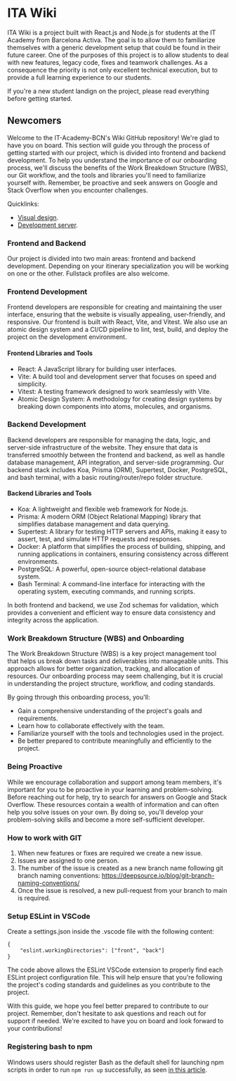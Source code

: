 # ITA Wiki


ITA Wiki is a project built with React.js and Node.js for students at the IT Academy from Barcelona Activa. The goal is to allow them to familiarize themselves with a generic development setup that could be found in their future career. One of the purposes of this project is to allow students to deal with new features, legacy code, fixes and teamwork challenges. As a consequence the priority is not only excellent technical execution, but to provide a full learning experience to our students.

If you're a new student landign on the project, please read everything before getting started.

## Newcomers

Welcome to the IT-Academy-BCN's Wiki GitHub repository! We're glad to have you on board. This section will guide you through the process of getting started with our project, which is divided into frontend and backend development. To help you understand the importance of our onboarding process, we'll discuss the benefits of the Work Breakdown Structure (WBS), our Git workflow, and the tools and libraries you'll need to familiarize yourself with. Remember, be proactive and seek answers on Google and Stack Overflow when you encounter challenges.

Quicklinks:

- <a href="https://www.figma.com/file/ScWpDKxEB3wEGbztXMSJO3/MVP-Wiki-IT-Academy">Visual design</a>.
- <a href="https://dev.itadirectory.eurecatacademy.org/">Development server</a>.


### Frontend and Backend

Our project is divided into two main areas: frontend and backend development. Depending on your itinerary specialization you will be working on one or the other. Fullstack profiles are also welcome.

### Frontend Development

Frontend developers are responsible for creating and maintaining the user interface, ensuring that the website is visually appealing, user-friendly, and responsive. Our frontend is built with React, Vite, and Vitest. We also use an atomic design system and a CI/CD pipeline to lint, test, build, and deploy the project on the development environment.

#### Frontend Libraries and Tools
* React: A JavaScript library for building user interfaces.
* Vite: A build tool and development server that focuses on speed and simplicity.
* Vitest: A testing framework designed to work seamlessly with Vite.
* Atomic Design System: A methodology for creating design systems by breaking down components into atoms, molecules, and organisms.

### Backend Development
Backend developers are responsible for managing the data, logic, and server-side infrastructure of the website. They ensure that data is transferred smoothly between the frontend and backend, as well as handle database management, API integration, and server-side programming. Our backend stack includes Koa, Prisma (ORM), Supertest, Docker, PostgreSQL, and bash terminal, with a basic routing/router/repo folder structure.

#### Backend Libraries and Tools
* Koa: A lightweight and flexible web framework for Node.js.
* Prisma: A modern ORM (Object Relational Mapping) library that simplifies database management and data querying.
* Supertest: A library for testing HTTP servers and APIs, making it easy to assert, test, and simulate HTTP requests and responses.
* Docker: A platform that simplifies the process of building, shipping, and running applications in containers, ensuring consistency across different environments.
* PostgreSQL: A powerful, open-source object-relational database system.
* Bash Terminal: A command-line interface for interacting with the operating system, executing commands, and running scripts.
  
In both frontend and backend, we use Zod schemas for validation, which provides a convenient and efficient way to ensure data consistency and integrity across the application.

### Work Breakdown Structure (WBS) and Onboarding
The Work Breakdown Structure (WBS) is a key project management tool that helps us break down tasks and deliverables into manageable units. This approach allows for better organization, tracking, and allocation of resources. Our onboarding process may seem challenging, but it is crucial in understanding the project structure, workflow, and coding standards.

By going through this onboarding process, you'll:

- Gain a comprehensive understanding of the project's goals and requirements.
- Learn how to collaborate effectively with the team.
- Familiarize yourself with the tools and technologies used in the project.
- Be better prepared to contribute meaningfully and efficiently to the project.

### Being Proactive
While we encourage collaboration and support among team members, it's important for you to be proactive in your learning and problem-solving. Before reaching out for help, try to search for answers on Google and Stack Overflow. These resources contain a wealth of information and can often help you solve issues on your own. By doing so, you'll develop your problem-solving skills and become a more self-sufficient developer.


### How to work with GIT

1. When new features or fixes are required we create a new issue.
2. Issues are assigned to one person.
3. The number of the issue is created as a new branch name following git branch naming conventions: https://deepsource.io/blog/git-branch-naming-conventions/
4. Once the issue is resolved, a new pull-request from your branch to main is required.

### Setup ESLint in VSCode
Create a settings.json inside the .vscode file with the following content:
```
{
    "eslint.workingDirectories": ["front", "back"]
}
```
The code above allows the ESLint VSCode extension to properly find each ESLint project configuration file. This will help ensure that you're following the project's coding standards and guidelines as you contribute to the project.

With this guide, we hope you feel better prepared to contribute to our project. Remember, don't hesitate to ask questions and reach out for support if needed. We're excited to have you on board and look forward to your contributions!


### Registering bash to npm 

Windows users should register Bash as the default shell for launching npm scripts in order to run `npm run up` successfully, as seen [in this article](https://dsebastien.medium.com/fixing-bash-is-not-recognized-as-an-internal-or-external-command-when-used-within-npm-scripts-on-61614391e417).